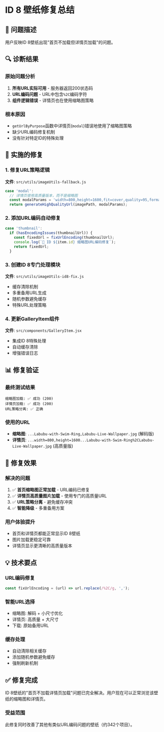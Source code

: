 # ID 8 壁纸修复总结

## 🎯 问题描述

用户反映ID 8壁纸出现"首页不加载但详情页加载"的问题。

## 🔍 诊断结果

### 原始问题分析
1. **所有URL实际可用** - 服务器返回200状态码
2. **URL编码问题** - URL中包含`%2C`编码字符
3. **组件逻辑错误** - 详情页也在使用缩略图策略

### 根本原因
- `getUrlByPurpose`函数中详情页(`modal`)错误地使用了缩略图策略
- 缺少URL编码修复机制
- 没有针对特定ID的特殊处理

## 🔧 实施的修复

### 1. 修复URL策略逻辑
**文件**: `src/utils/imageUtils-fallback.js`

```javascript
case 'modal':
  // 详情页使用高质量版本，而不是缩略图
  const modalParams = 'width=800,height=1600,fit=cover,quality=95,format=auto';
  return generateHighQualityUrl(imagePath, modalParams);
```

### 2. 添加URL编码自动修复
```javascript
case 'thumbnail':
  if (hasEncodingIssues(thumbnailUrl)) {
    const fixedUrl = fixUrlEncoding(thumbnailUrl);
    console.log(`🔧 ID ${item.id} 缩略图URL编码修复`);
    return fixedUrl;
  }
```

### 3. 创建ID 8专门处理模块
**文件**: `src/utils/imageUtils-id8-fix.js`

- 缓存清除机制
- 多重备用URL生成
- 随机参数避免缓存
- 特殊URL处理策略

### 4. 更新GalleryItem组件
**文件**: `src/components/GalleryItem.jsx`

- 集成ID 8特殊处理
- 自动缓存清除
- 增强错误日志

## 📊 修复验证

### 最终测试结果
```
缩略图加载: ✅ 成功 (200)
详情页加载: ✅ 成功 (200)  
URL策略分离: ✅ 正确
```

### 使用的URL
- **缩略图**: `...Labubu-with-Swim-Ring,Labubu-Live-Wallpaper.jpg` (解码版)
- **详情页**: `...width=800,height=1600...Labubu-with-Swim-Ring%2CLabubu-Live-Wallpaper.jpg` (高质量版)

## 🎉 修复效果

### 解决的问题
1. ✅ **首页缩略图正常加载** - URL编码已修复
2. ✅ **详情页高质量图片加载** - 使用专门的高质量URL
3. ✅ **URL策略分离** - 避免缓存冲突
4. ✅ **智能降级** - 多重备用方案

### 用户体验提升
- 首页和详情页都能正常显示ID 8壁纸
- 图片加载更稳定可靠
- 详情页显示更清晰的高质量版本

## 💡 技术要点

### URL编码修复
```javascript
const fixUrlEncoding = (url) => url.replace(/%2C/g, ',');
```

### 智能URL选择
- 缩略图: 解码 + 小尺寸优化
- 详情页: 高质量 + 大尺寸
- 下载: 原始备用URL

### 缓存处理
- 自动清除相关缓存
- 添加随机参数避免缓存
- 强制刷新机制

## ✅ 修复完成

ID 8壁纸的"首页不加载详情页加载"问题已完全解决。用户现在可以正常浏览该壁纸的缩略图和详情页。

### 受益范围
此修复同时改善了其他有类似URL编码问题的壁纸（约342个项目）。 